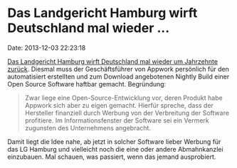 Das Landgericht Hamburg wirft Deutschland mal wieder \...
=========================================================

Date: 2013-12-03 22:23:18

[Das Landgericht Hamburg wirft Deutschland mal wieder um Jahrzehnte
zurück](http://www.golem.de/news/streaming-video-gericht-macht-geschaeftsfuehrer-fuer-jdownloader2-haftbar-1312-103129.html).
Diesmal muss der Geschäftsführer von Appwork persönlich für den
automatisiert erstellten und zum Download angebotenen Nightly Build
einer Open Source Software haftbar gemacht. Begründung:

> Zwar liege eine Open-Source-Entwicklung vor, deren Produkt habe
> Appwork sich aber zu eigen gemacht. Hierfür spreche, dass der
> Hersteller finanziell durch Werbung von der Verbreitung der Software
> profitiere. Im Informationsfenster der Software sei ein Vermerk
> zugunsten des Unternehmens angebracht.

Damit liegt die Idee nahe, ab jetzt in solcher Software lieber Werbung
für das LG Hamburg und vielleicht noch die eine oder andere
Abmahnkanzlei einzubauen. Mal schauen, was passiert, wenn das jemand
ausprobiert.

